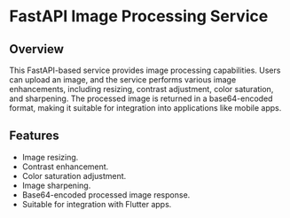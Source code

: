 # FastAPI Image Processing Service

## Overview

This FastAPI-based service provides image processing capabilities. Users can upload an image, and the service performs various image enhancements, including resizing, contrast adjustment, color saturation, and sharpening. The processed image is returned in a base64-encoded format, making it suitable for integration into applications like mobile apps.

## Features

- Image resizing.
- Contrast enhancement.
- Color saturation adjustment.
- Image sharpening.
- Base64-encoded processed image response.
- Suitable for integration with Flutter apps.
